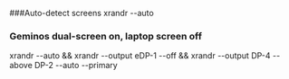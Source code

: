 ###Auto-detect screens
xrandr --auto

### Geminos dual-screen on, laptop screen off

xrandr --auto && xrandr --output eDP-1 --off && xrandr --output DP-4 --above DP-2 --auto --primary

